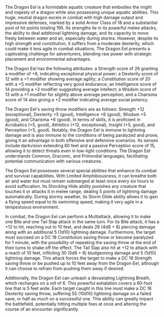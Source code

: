 The Dragon Eel is a formidable aquatic creature that embodies the might and majesty of a dragon while also possessing unique aquatic abilities. This huge, neutral dragon excels in combat with high damage output and impressive defenses, marked by a solid Armor Class of 18 and a substantial pool of hit points totaling 195. Its strengths lie in its powerful melee attacks, the ability to deal additional lightning damage, and its capacity to move freely between water and air, especially during storms. However, despite its high strength and constitution, it suffers from a moderate dexterity, which could make it less agile in combat situations. The Dragon Eel presents a captivating challenge for adventurers, blending raw power with strategic placement and environmental advantages.

The Dragon Eel has the following attributes: a Strength score of 26 granting a modifier of +8, indicating exceptional physical power; a Dexterity score of 12 with a +1 modifier showing average agility; a Constitution score of 20 with a +5 modifier reflecting very good endurance; an Intelligence score of 14 providing a +2 modifier suggesting average intellect; a Wisdom score of 13 with a +1 modifier for slightly above average perception; and a Charisma score of 14 also giving a +2 modifier indicating average social potency. 

The Dragon Eel's saving throw modifiers are as follows: Strength +12 (exceptional), Dexterity +5 (good), Intelligence +6 (good), Wisdom +5 (good), and Charisma +6 (good). In terms of skills, it is proficient in Acrobatics (+5, good), Athletics (+12, exceptional), Insight (+5, good), and Perception (+5, good). Notably, the Dragon Eel is immune to lightning damage and is also immune to the conditions of being paralyzed and prone, giving it an advantage in both offensive and defensive scenarios. Its senses include darkvision extending 60 feet and a passive Perception score of 15, allowing it to detect threats even in low-light conditions. The Dragon Eel understands Common, Draconic, and Primordial languages, facilitating potential communication with various creatures.

The Dragon Eel possesses several special abilities that enhance its combat and survival capabilities. With Limited Amphibiousness, it can breathe both air and water but must remain submerged at least once every six hours to avoid suffocation. Its Shocking Hide ability punishes any creature that touches it or attacks it in melee range, dealing 5 points of lightning damage automatically. During stormy weather, its Storm Glide ability allows it to gain a flying speed equal to its swimming speed, making it very agile in a tempestuous environment.

In combat, the Dragon Eel can perform a Multiattack, allowing it to make one Bite and one Tail Slap attack in the same turn. For its Bite attack, it has a +12 to hit, reaching out to 10 feet, and deals 26 (4d8 + 8) piercing damage along with an additional 5 (1d10) lightning damage. Furthermore, the target must succeed on a DC 18 Constitution saving throw or become paralyzed for 1 minute, with the possibility of repeating the saving throw at the end of their turns to shake off the effect. The Tail Slap also hit at +12 to attack with a reach of 10 feet, inflicting 30 (5d8 + 8) bludgeoning damage and 5 (1d10) lightning damage. This attack forces the target to make a DC 18 Strength saving throw or be pushed up to 10 feet away from the Dragon Eel, although it can choose to refrain from pushing them away if desired.

Additionally, the Dragon Eel can unleash a devastating Lightning Breath, which recharges on a roll of 6. This powerful exhalation covers a 60-foot line that is 5 feet wide. Each target caught in this line must make a DC 18 Dexterity saving throw, suffering 55 (10d10) lightning damage on a failed save, or half as much on a successful one. This ability can greatly impact the battlefield, potentially hitting multiple foes at once and altering the course of an encounter significantly.